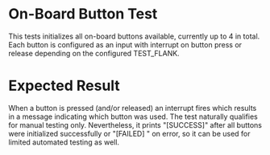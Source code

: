 # On-Board Button Test

This tests initializes all on-board buttons available, currently up to 4 in
total. Each button is configured as an input with interrupt on button press
or release depending on the configured TEST_FLANK.

# Expected Result

When a button is pressed (and/or released) an interrupt fires which results in
a message indicating which button was used. The test naturally qualifies for
manual testing only. Nevertheless, it prints "[SUCCESS]" after all buttons
were initialized successfully or "[FAILED] <msg>" on error, so it can be used
for limited automated testing as well.
